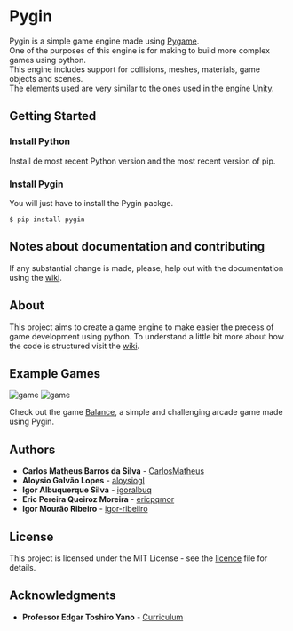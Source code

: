 # Pygin

Pygin is a simple game engine made using [Pygame](https://www.pygame.org/).  
One of the purposes of this engine is for making to build more complex games using python.  
This engine includes support for collisions, meshes, materials, game objects and scenes.  
The elements used are very similar to the ones used in the engine [Unity](https://unity3d.com/ "Unity Official Website").

## Getting Started

### Install Python

Install de most recent Python version and the most recent version of pip.

### Install Pygin

You will just have to install the Pygin packge.

```
$ pip install pygin
```

## Notes about documentation and contributing

If any substantial change is made, please, help out with the documentation using the [wiki](https://github.com/CarlosMatheus/Balance/wiki).

## About

This project aims to create a game engine to make easier the precess of game development using python.
To understand a little bit more about how the code is structured visit the [wiki](https://github.com/CarlosMatheus/Engine/wiki).

## Example Games

![game](https://media.giphy.com/media/xB2Y7NHFE8C2Ip9EHD/giphy.gif)
![game](https://media.giphy.com/media/cdyniVu3x1ydtoq99k/giphy.gif)

Check out the game [Balance](https://github.com/CarlosMatheus/Balance), a simple and challenging arcade game made using Pygin.

## Authors

* **Carlos Matheus Barros da Silva** - [CarlosMatheus](https://github.com/CarlosMatheus)
* **Aloysio Galvão Lopes** - [aloysiogl](https://github.com/aloysiogl)
* **Igor Albuquerque Silva** - [igoralbuq](https://github.com/igoralbuq)
* **Eric Pereira Queiroz Moreira** - [ericpqmor](https://github.com/ericpqmor)
* **Igor Mourão Ribeiro** - [igor-ribeiiro](https://github.com/igor-ribeiiro)

## License

This project is licensed under the MIT License - see the [licence](LICENCE.md) file for details.

## Acknowledgments

* **Professor Edgar Toshiro Yano** - [Curriculum](http://buscatextual.cnpq.br/buscatextual/visualizacv.do?id=K4798593T1&idiomaExibicao=2)



